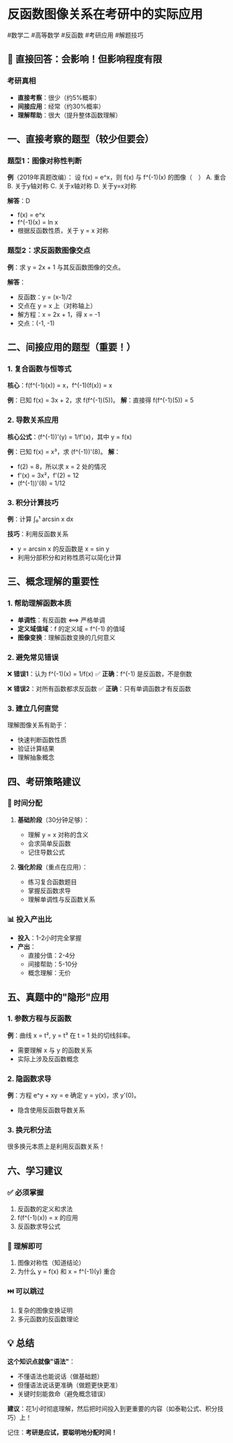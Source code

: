 # 反函数图像关系在考研中的实际应用

#数学二 #高等数学 #反函数 #考研应用 #解题技巧

## 🎯 直接回答：会影响！但影响程度有限

### 考研真相
- **直接考察**：很少（约5%概率）
- **间接应用**：经常（约30%概率）
- **理解帮助**：很大（提升整体函数理解）

## 一、直接考察的题型（较少但要会）

### 题型1：图像对称性判断
**例**（2019年真题改编）：
设 f(x) = e^x，则 f(x) 与 f^(-1)(x) 的图像（　）
A. 重合  B. 关于y轴对称  C. 关于x轴对称  D. 关于y=x对称

**解答**：D
- f(x) = e^x
- f^(-1)(x) = ln x
- 根据反函数性质，关于 y = x 对称

### 题型2：求反函数图像交点
**例**：求 y = 2x + 1 与其反函数图像的交点。

**解答**：
- 反函数：y = (x-1)/2
- 交点在 y = x 上（对称轴上）
- 解方程：x = 2x + 1，得 x = -1
- 交点：(-1, -1)

## 二、间接应用的题型（重要！）

### 1. 复合函数与恒等式
**核心**：f(f^(-1)(x)) = x，f^(-1)(f(x)) = x

**例**：已知 f(x) = 3x + 2，求 f(f^(-1)(5))。
**解**：直接得 f(f^(-1)(5)) = 5

### 2. 导数关系应用
**核心公式**：(f^(-1))'(y) = 1/f'(x)，其中 y = f(x)

**例**：已知 f(x) = x³，求 (f^(-1))'(8)。
**解**：
- f(2) = 8，所以求 x = 2 处的情况
- f'(x) = 3x²，f'(2) = 12
- (f^(-1))'(8) = 1/12

### 3. 积分计算技巧
**例**：计算 ∫₀¹ arcsin x dx

**技巧**：利用反函数关系
- y = arcsin x 的反函数是 x = sin y
- 利用分部积分和对称性质可以简化计算

## 三、概念理解的重要性

### 1. 帮助理解函数本质
- **单调性**：有反函数 ⟺ 严格单调
- **定义域值域**：f 的定义域 = f^(-1) 的值域
- **图像变换**：理解函数变换的几何意义

### 2. 避免常见错误
❌ **错误1**：认为 f^(-1)(x) = 1/f(x)
✅ **正确**：f^(-1) 是反函数，不是倒数

❌ **错误2**：对所有函数都求反函数
✅ **正确**：只有单调函数才有反函数

### 3. 建立几何直觉
理解图像关系有助于：
- 快速判断函数性质
- 验证计算结果
- 理解抽象概念

## 四、考研策略建议

### 🎯 时间分配
1. **基础阶段**（30分钟足够）：
   - 理解 y = x 对称的含义
   - 会求简单反函数
   - 记住导数公式

2. **强化阶段**（重点在应用）：
   - 练习复合函数题目
   - 掌握反函数求导
   - 理解单调性与反函数关系

### 📊 投入产出比
- **投入**：1-2小时完全掌握
- **产出**：
  - 直接分值：2-4分
  - 间接帮助：5-10分
  - 概念理解：无价

## 五、真题中的"隐形"应用

### 1. 参数方程与反函数
**例**：曲线 x = t², y = t³ 在 t = 1 处的切线斜率。
- 需要理解 x 与 y 的函数关系
- 实际上涉及反函数概念

### 2. 隐函数求导
**例**：方程 e^y + xy = e 确定 y = y(x)，求 y'(0)。
- 隐含使用反函数导数关系

### 3. 换元积分法
很多换元本质上是利用反函数关系！

## 六、学习建议

### ✅ 必须掌握
1. 反函数的定义和求法
2. f(f^(-1)(x)) = x 的应用
3. 反函数求导公式

### 🔄 理解即可
1. 图像对称性（知道结论）
2. 为什么 y = f(x) 和 x = f^(-1)(y) 重合

### ⏭️ 可以跳过
1. 复杂的图像变换证明
2. 多元函数的反函数理论

## 💡 总结

**这个知识点就像"语法"**：
- 不懂语法也能说话（做基础题）
- 但懂语法说话更准确（做题更快更准）
- 关键时刻能救命（避免概念错误）

**建议**：花1小时彻底理解，然后把时间投入到更重要的内容（如泰勒公式、积分技巧）上！

记住：**考研是应试，要聪明地分配时间！**